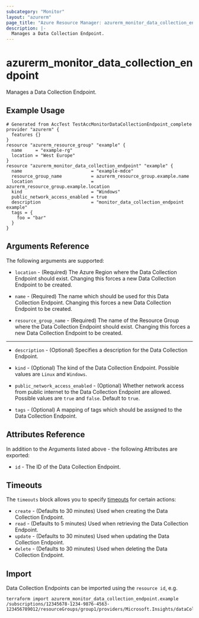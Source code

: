 ```yaml
---
subcategory: "Monitor"
layout: "azurerm"
page_title: "Azure Resource Manager: azurerm_monitor_data_collection_endpoint"
description: |-
  Manages a Data Collection Endpoint.
---
```


# azurerm_monitor_data_collection_endpoint

Manages a Data Collection Endpoint.

## Example Usage

```hcl
# Generated from AccTest TestAccMonitorDataCollectionEndpoint_complete
provider "azurerm" {
  features {}
}
resource "azurerm_resource_group" "example" {
  name     = "example-rg"
  location = "West Europe"
}
resource "azurerm_monitor_data_collection_endpoint" "example" {
  name                          = "example-mdce"
  resource_group_name           = azurerm_resource_group.example.name
  location                      = azurerm_resource_group.example.location
  kind                          = "Windows"
  public_network_access_enabled = true
  description                   = "monitor_data_collection_endpoint example"
  tags = {
    foo = "bar"
  }
}
```

## Arguments Reference

The following arguments are supported:

* `location` - (Required) The Azure Region where the Data Collection Endpoint should exist. Changing this forces a new Data Collection Endpoint to be created.

* `name` - (Required) The name which should be used for this Data Collection Endpoint. Changing this forces a new Data Collection Endpoint to be created.

* `resource_group_name` - (Required) The name of the Resource Group where the Data Collection Endpoint should exist. Changing this forces a new Data Collection Endpoint to be created.

---

* `description` - (Optional) Specifies a description for the Data Collection Endpoint.

* `kind` - (Optional) The kind of the Data Collection Endpoint. Possible values are `Linux` and `Windows`.

* `public_network_access_enabled` - (Optional) Whether network access from public internet to the Data Collection Endpoint are allowed. Possible values are `true` and `false`. Default to `true`.

* `tags` - (Optional) A mapping of tags which should be assigned to the Data Collection Endpoint.

## Attributes Reference

In addition to the Arguments listed above - the following Attributes are exported:

* `id` - The ID of the Data Collection Endpoint.

## Timeouts

The `timeouts` block allows you to specify [timeouts](https://www.terraform.io/docs/configuration/resources.html#timeouts) for certain actions:

* `create` - (Defaults to 30 minutes) Used when creating the Data Collection Endpoint.
* `read` - (Defaults to 5 minutes) Used when retrieving the Data Collection Endpoint.
* `update` - (Defaults to 30 minutes) Used when updating the Data Collection Endpoint.
* `delete` - (Defaults to 30 minutes) Used when deleting the Data Collection Endpoint.

## Import

Data Collection Endpoints can be imported using the `resource id`, e.g.

```shell
terraform import azurerm_monitor_data_collection_endpoint.example /subscriptions/12345678-1234-9876-4563-123456789012/resourceGroups/group1/providers/Microsoft.Insights/dataCollectionEndpoints/endpoint1
```
